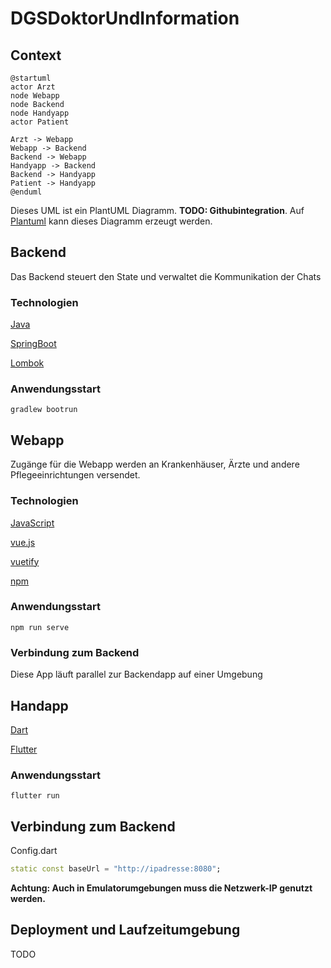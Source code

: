 # DGSDoktorUndInformation

## Context

```plantuml
@startuml
actor Arzt
node Webapp
node Backend
node Handyapp
actor Patient

Arzt -> Webapp
Webapp -> Backend
Backend -> Webapp
Handyapp -> Backend
Backend -> Handyapp
Patient -> Handyapp
@enduml
```
Dieses UML ist ein PlantUML Diagramm. **TODO: Githubintegration**. Auf [Plantuml](https://plantuml.com/de/) kann dieses Diagramm erzeugt werden.

## Backend
Das Backend steuert den State und verwaltet die Kommunikation der Chats

### Technologien
[Java](https://www.java.com/)

[SpringBoot](https://spring.io/projects/spring-boot)

[Lombok](https://projectlombok.org/)

### Anwendungsstart
```
gradlew bootrun
```

## Webapp
Zugänge für die Webapp werden an Krankenhäuser, Ärzte und andere Pflegeeinrichtungen versendet.

### Technologien
[JavaScript](https://developer.mozilla.org/de/docs/Web/JavaScript)

[vue.js](https://vuejs.org/)

[vuetify](https://vuetifyjs.com/)

[npm](https://www.npmjs.com/)

### Anwendungsstart
```
npm run serve
```

### Verbindung zum Backend
Diese App läuft parallel zur Backendapp auf einer Umgebung

## Handapp
[Dart](https://de.wikipedia.org/wiki/Dart_(Programmiersprache))

[Flutter](https://flutter.dev)

### Anwendungsstart
```
flutter run
```

## Verbindung zum Backend
Config.dart
```dart
static const baseUrl = "http://ipadresse:8080";
```
**Achtung: Auch in Emulatorumgebungen muss die Netzwerk-IP genutzt werden.**

## Deployment und Laufzeitumgebung

TODO
